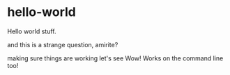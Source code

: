 # hello-world
Hello world stuff. 


and this is a strange question, amirite? 

making sure things are working
let's see
Wow! Works on the command line too!